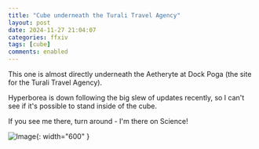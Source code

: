```yaml
---
title: "Cube underneath the Turali Travel Agency"
layout: post
date: 2024-11-27 21:04:07
categories: ffxiv
tags: [cube]
comments: enabled
---
```

This one is almost directly underneath the Aetheryte at Dock Poga (the site for the Turali Travel Agency).

Hyperborea is down following the big slew of updates recently, so I can't see if it's possible to stand inside of the cube.

If you see me there, turn around - I'm there on Science!

![Image](/1732741447042.jpg){: width="600" }

